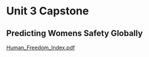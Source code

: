 # Unit 3 Capstone

## Predicting Womens Safety Globally

[Human_Freedom_Index.pdf](https://object.cato.org/sites/cato.org/files/human-freedom-index-files/human-freedom-index-2018-revised.pdf)
